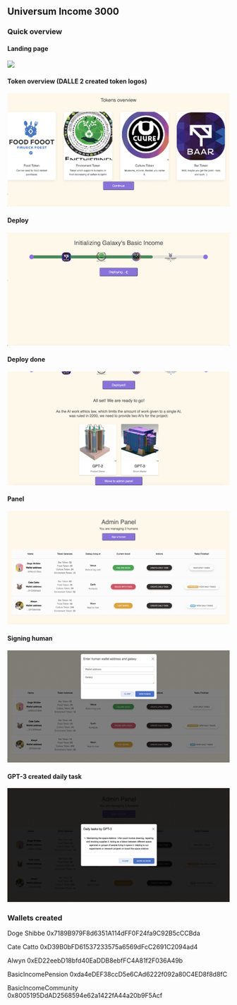 ## Universum Income 3000

### Quick overview

#### Landing page
<img src="https://github.com/makeri89/junction2022/blob/main/photos/landing.png">


#### Token overview (DALLE 2 created token logos)
<img src="https://github.com/makeri89/junction2022/blob/main/photos/token.png">



#### Deploy
<img src="https://github.com/makeri89/junction2022/blob/main/photos/deployPipeline.png">


#### Deploy done
<img src="https://github.com/makeri89/junction2022/blob/main/photos/deploy2.png">


#### Panel
<img src="https://github.com/makeri89/junction2022/blob/main/photos/panel2.png">


#### Signing human
<img src="https://github.com/makeri89/junction2022/blob/main/photos/panel.png">


#### GPT-3 created daily task
<img src="https://github.com/makeri89/junction2022/blob/main/photos/panel3.png">


### Wallets created

Doge Shibbe
0x7189B979F8d6351A114dFF0F24fa9C92B5cCCBda


Cate Catto
0xD39B0bFD61537233575a6569dFcC2691C2094ad4


Alwyn
0xED22eebD18bfd40EaDDB8ebfFC4A81f2F036A49b


BasicIncomePension
0xda4eDEF38ccD5e6CAd6222f092a80C4ED8f8d8fC


BasicIncomeCommunity
0x8005195DdAD2568594e62a1422fA44a20b9F5Acf
